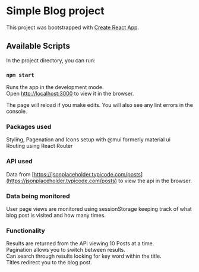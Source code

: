 # Simple Blog project

This project was bootstrapped with [Create React App](https://github.com/facebook/create-react-app).

## Available Scripts

In the project directory, you can run:

### `npm start`

Runs the app in the development mode.\
Open [http://localhost:3000](http://localhost:3000) to view it in the browser.

The page will reload if you make edits.
You will also see any lint errors in the console.

### Packages used
Styling, Pagenation and Icons setup with @mui formerly material ui\
Routing using React Router

### API used
Data from [https://jsonplaceholder.typicode.com/posts](https://jsonplaceholder.typicode.com/posts) to view the api in the browser.

### Data being monitored
User page views are monitored using sessionStorage keeping track of what blog post is visited and how many times.

### Functionality
Results are returned from the API viewing 10 Posts at a time.\
Pagination allows you to switch between results.\
Can search through results looking for key word within the title.\
Titles redirect you to the blog post.
